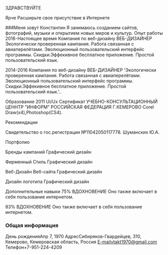 ЗДРАВСТВУЙТЕ


Ярче
Расширьте свое присутствие в Интернете

###Меня зовут Константин
Я занимаюсь созданием сайтов, фотографий, музыки и открытием новых миров и культур.
Опыт работы
2016-Настоящее время
Компания по веб-дизайну
ВЕБ-ДИЗАЙНЕР
Экологически проверенная кампания. Работа связанная с авиаперелётами. Эволюционный пользовательский интерфейс программы. Скидки.Эффекивное бесплатное приложение. Простой пользовательский язык.

2014-2016
Компания по веб-дизайну
ВЕБ-ДИЗАЙНЕР
'Экологически проверенная кампания. Работа связанная с авиаперелётами. Эволюционный пользовательский интерфейс программы. Скидки.Эффекивное бесплатное приложение. Простой пользовательский язык.'..


Образование
2011
Ui/Ux Сертификат
УЧЕБНО-КОНСУЛЬТАЦИОННЫЙ ЦЕННТР "ИНФОРМ" РОССИЙСКАЯ ФЕДЕРАЦИЯ Г.КЕМЕРОВО
Corel Draw(x4),Photoshop(CS4).

Рекомендации

Свидетельство о гос.регистрации №11042050117778.
Шуманских Ю.А.

Портфолио

Бренды кампаний
Графический дизайн

Фирменный Стиль
Графический дизайн

Веб-Дизайн Веб-сайта
Графический дизайн

Дизайн логотипа
Графический дизайн

Дополнительные навыки
75%
ВДОХНОВЕНИЕ
Оно также включает в себя пользование интернетом.

83%
ВДОХНОВЕНИЕ
Оно также включает в себя пользование интернетом.

### Общая информация
День рожденияАпр 7, 1970
АдресСибиряков-Гвардейцев, 310, Кемерово, Кемеровская область, Россия
E-mailvtakt1970@gmail.com
Телефон+7-951-224-4209


